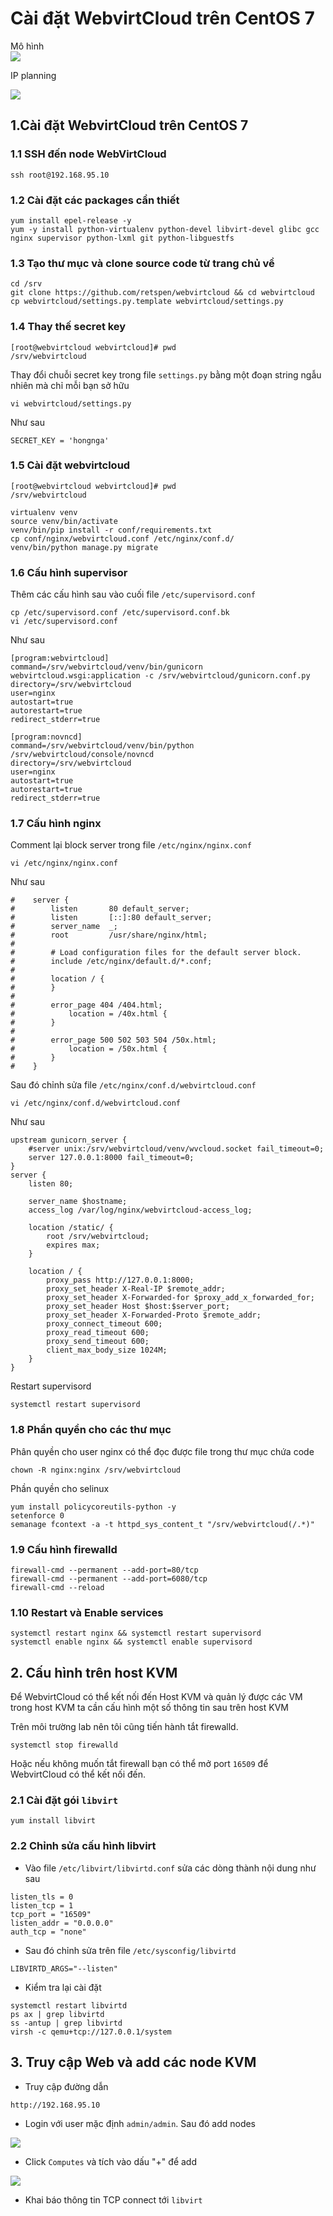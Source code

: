 # Cài đặt WebvirtCloud trên CentOS 7  

Mô hình  
<img src="https://i.imgur.com/JUV1Os4.png"> 

IP planning  

<img src="https://i.imgur.com/63IBWWl.png">  


## 1.Cài đặt WebvirtCloud trên CentOS 7  

### 1.1 SSH đến node WebVirtCloud
```
ssh root@192.168.95.10  
```
### 1.2 Cài đặt các packages cần thiết  
```
yum install epel-release -y
yum -y install python-virtualenv python-devel libvirt-devel glibc gcc nginx supervisor python-lxml git python-libguestfs
```  
### 1.3 Tạo thư mục và clone source code từ trang chủ về  
```
cd /srv
git clone https://github.com/retspen/webvirtcloud && cd webvirtcloud
cp webvirtcloud/settings.py.template webvirtcloud/settings.py
```
### 1.4 Thay thế secret key  
```
[root@webvirtcloud webvirtcloud]# pwd
/srv/webvirtcloud
```
Thay đổi chuỗi secret key trong file `settings.py` bằng một đoạn string ngẫu nhiên mà chỉ mỗi bạn sở hữu
```
vi webvirtcloud/settings.py
```  
Như sau  
```
SECRET_KEY = 'hongnga'
```  
### 1.5 Cài đặt webvirtcloud  
```
[root@webvirtcloud webvirtcloud]# pwd
/srv/webvirtcloud
```  
```
virtualenv venv
source venv/bin/activate
venv/bin/pip install -r conf/requirements.txt
cp conf/nginx/webvirtcloud.conf /etc/nginx/conf.d/
venv/bin/python manage.py migrate
```  
### 1.6 Cấu hình supervisor  
Thêm các cấu hình sau vào cuối file `/etc/supervisord.conf`  
```
cp /etc/supervisord.conf /etc/supervisord.conf.bk
vi /etc/supervisord.conf
```
Như sau  
```
[program:webvirtcloud]
command=/srv/webvirtcloud/venv/bin/gunicorn webvirtcloud.wsgi:application -c /srv/webvirtcloud/gunicorn.conf.py
directory=/srv/webvirtcloud
user=nginx
autostart=true
autorestart=true
redirect_stderr=true

[program:novncd]
command=/srv/webvirtcloud/venv/bin/python /srv/webvirtcloud/console/novncd
directory=/srv/webvirtcloud
user=nginx
autostart=true
autorestart=true
redirect_stderr=true  
```  
### 1.7 Cấu hình nginx  

Comment lại block server trong file `/etc/nginx/nginx.conf`  
```
vi /etc/nginx/nginx.conf 
```  
Như sau  
```
#    server {
#        listen       80 default_server;
#        listen       [::]:80 default_server;
#        server_name  _;
#        root         /usr/share/nginx/html;
#
#        # Load configuration files for the default server block.
#        include /etc/nginx/default.d/*.conf;
#
#        location / {
#        }
#
#        error_page 404 /404.html;
#            location = /40x.html {
#        }
#
#        error_page 500 502 503 504 /50x.html;
#            location = /50x.html {
#        }
#    }
```  
Sau đó chỉnh sửa file `/etc/nginx/conf.d/webvirtcloud.conf`  
```
vi /etc/nginx/conf.d/webvirtcloud.conf  
```
Như sau  
```
upstream gunicorn_server {
    #server unix:/srv/webvirtcloud/venv/wvcloud.socket fail_timeout=0;
    server 127.0.0.1:8000 fail_timeout=0;
}
server {
    listen 80;

    server_name $hostname;
    access_log /var/log/nginx/webvirtcloud-access_log; 

    location /static/ {
        root /srv/webvirtcloud;
        expires max;
    }

    location / {
        proxy_pass http://127.0.0.1:8000;
        proxy_set_header X-Real-IP $remote_addr;
        proxy_set_header X-Forwarded-for $proxy_add_x_forwarded_for;
        proxy_set_header Host $host:$server_port;
        proxy_set_header X-Forwarded-Proto $remote_addr;
        proxy_connect_timeout 600;
        proxy_read_timeout 600;
        proxy_send_timeout 600;
        client_max_body_size 1024M;
    }
}
```
Restart supervisord  
```
systemctl restart supervisord
```  
### 1.8 Phần quyền cho các thư mục  
Phân quyền cho user nginx có thể đọc được file trong thư mục chứa code
```
chown -R nginx:nginx /srv/webvirtcloud
```  
Phần quyền cho selinux  
```
yum install policycoreutils-python -y
setenforce 0
semanage fcontext -a -t httpd_sys_content_t "/srv/webvirtcloud(/.*)"  
```  
### 1.9 Cấu hình firewalld  
```
firewall-cmd --permanent --add-port=80/tcp
firewall-cmd --permanent --add-port=6080/tcp
firewall-cmd --reload
```  
### 1.10 Restart và Enable services  
```
systemctl restart nginx && systemctl restart supervisord
systemctl enable nginx && systemctl enable supervisord
```  

## 2. Cấu hình trên host KVM  
Để WebvirtCloud có thể kết nối đến Host KVM và quản lý được các VM trong host KVM ta cần cấu hình một số thông tin sau trên host KVM

Trên môi trường lab nên tôi cũng tiến hành tắt firewalld. 
```
systemctl stop firewalld  
```  

Hoặc nếu không muốn tắt firewall bạn có thể mở port `16509` để WebvirtCloud có thể kết nối đến.  

### 2.1 Cài đặt gói `libvirt`  
```
yum install libvirt  
```
### 2.2 Chỉnh sửa cấu hình libvirt  

- Vào file `/etc/libvirt/libvirtd.conf` sửa các dòng thành nội dung như sau  
```
listen_tls = 0
listen_tcp = 1
tcp_port = "16509"
listen_addr = "0.0.0.0"
auth_tcp = "none"  
```  
- Sau đó chỉnh sửa trên file `/etc/sysconfig/libvirtd`  
```
LIBVIRTD_ARGS="--listen"  
```  
- Kiểm tra lại cài đặt  
```
systemctl restart libvirtd  
ps ax | grep libvirtd  
ss -antup | grep libvirtd  
virsh -c qemu+tcp://127.0.0.1/system  
```  

## 3. Truy cập Web và add các node KVM  
- Truy cập đường dẫn  
```
http://192.168.95.10 
```  
- Login với user mặc định `admin/admin`. Sau đó add nodes  

<img src="https://i.imgur.com/ElQTUaO.png">  

- Click `Computes` và tích vào dấu "+" để add   

<img src="https://i.imgur.com/4L8Nobh.png">  

- Khai báo thông tin TCP connect tới `libvirt`  

<img src="">  





